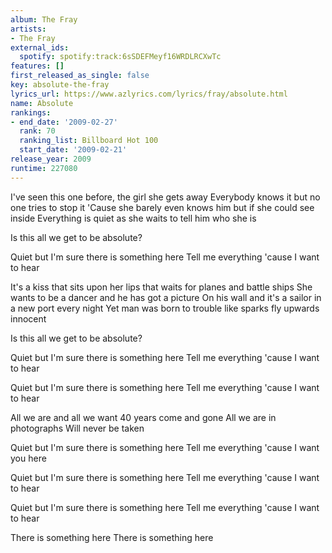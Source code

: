 ```yaml
---
album: The Fray
artists:
- The Fray
external_ids:
  spotify: spotify:track:6sSDEFMeyf16WRDLRCXwTc
features: []
first_released_as_single: false
key: absolute-the-fray
lyrics_url: https://www.azlyrics.com/lyrics/fray/absolute.html
name: Absolute
rankings:
- end_date: '2009-02-27'
  rank: 70
  ranking_list: Billboard Hot 100
  start_date: '2009-02-21'
release_year: 2009
runtime: 227080
---
```

I've seen this one before, the girl she gets away
Everybody knows it but no one tries to stop it
'Cause she barely even knows him but if she could see inside
Everything is quiet as she waits to tell him who she is

Is this all we get to be absolute?

Quiet but I'm sure there is something here
Tell me everything 'cause I want to hear

It's a kiss that sits upon her lips that waits for planes and battle ships
She wants to be a dancer and he has got a picture
On his wall and it's a sailor in a new port every night
Yet man was born to trouble like sparks fly upwards innocent

Is this all we get to be absolute?

Quiet but I'm sure there is something here
Tell me everything 'cause I want to hear

Quiet but I'm sure there is something here
Tell me everything 'cause I want to hear

All we are and all we want
40 years come and gone
All we are in photographs
Will never be taken

Quiet but I'm sure there is something here
Tell me everything 'cause I want you here

Quiet but I'm sure there is something here
Tell me everything 'cause I want to hear

Quiet but I'm sure there is something here
Tell me everything 'cause I want to hear

There is something here
There is something here
